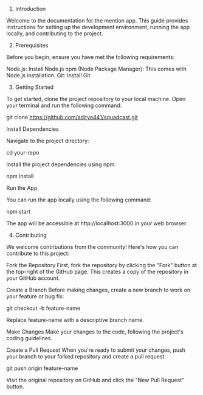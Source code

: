 1. Introduction

Welcome to the documentation for the mention app. This guide provides instructions for setting up the development environment, running the app locally, and contributing to the project.

2. Prerequisites

Before you begin, ensure you have met the following requirements:

Node.js: Install Node.js
npm (Node Package Manager): This comes with Node.js installation.
Git: Install Git

3. Getting Started

To get started, clone the project repository to your local machine. Open your terminal and run the following command:

git clone https://github.com/aditya441/squadcast.git

Install Dependencies

Navigate to the project directory:

cd your-repo

Install the project dependencies using npm:

npm install

Run the App

You can run the app locally using the following command:

npm start

The app will be accessible at http://localhost:3000 in your web browser.

4. Contributing

We welcome contributions from the community! Here's how you can contribute to this project:

Fork the Repository
First, fork the repository by clicking the "Fork" button at the top-right of the GitHub page. This creates a copy of the repository in your GitHub account.

Create a Branch
Before making changes, create a new branch to work on your feature or bug fix:

git checkout -b feature-name

Replace feature-name with a descriptive branch name.

Make Changes
Make your changes to the code, following the project's coding guidelines.

Create a Pull Request
When you're ready to submit your changes, push your branch to your forked repository and create a pull request:

git push origin feature-name

Visit the original repository on GitHub and click the "New Pull Request" button.
